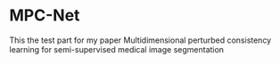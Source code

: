 # MPC-Net
This the test part for my paper Multidimensional perturbed consistency learning for semi-supervised medical image segmentation
